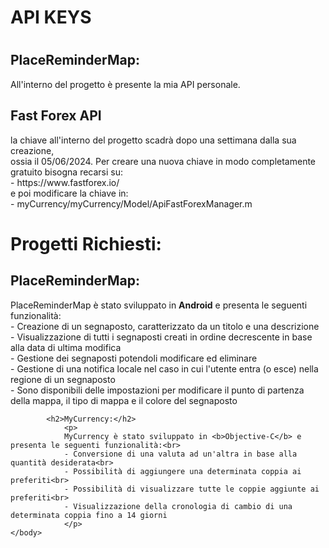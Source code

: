 <html>
	<body>
		<h1>API KEYS<h1>
		  <h2>PlaceReminderMap:</h2>
				<p>All'interno del progetto è presente la mia API personale.</p>
		  <h2>Fast Forex API </h2>
			    la chiave all'interno del progetto scadrà dopo una settimana dalla sua creazione,<br>
			    ossia il 05/06/2024. Per creare una nuova chiave in modo completamente gratuito bisogna recarsi su:<br>
				- https://www.fastforex.io/ <br>
			    e poi modificare la chiave in: <br>
				- myCurrency/myCurrency/Model/ApiFastForexManager.m <br>
		<h1>Progetti Richiesti:</h1>
			<h2>PlaceReminderMap:</h2>
				<p>
				PlaceReminderMap è stato sviluppato in <b>Android</b> e presenta le seguenti funzionalità:<br>
				- Creazione di un segnaposto, caratterizzato da un titolo e una descrizione<br>
				- Visualizzazione di tutti i segnaposti creati in ordine decrescente in base alla data di ultima modifica<br>
				- Gestione dei segnaposti potendoli modificare ed eliminare<br>
				- Gestione di una notifica locale nel caso in cui l'utente entra (o esce) nella regione di un segnaposto<br>
				- Sono disponibili delle impostazioni per modificare il punto di partenza della mappa, il tipo di mappa e il colore del segnaposto
				</p>

			<h2>MyCurrency:</h2>
				<p>
				MyCurrency è stato sviluppato in <b>Objective-C</b> e presenta le seguenti funzionalità:<br>
				- Conversione di una valuta ad un'altra in base alla quantità desiderata<br>
				- Possibilità di aggiungere una determinata coppia ai preferiti<br>
				- Possibilità di visualizzare tutte le coppie aggiunte ai preferiti<br>
				- Visualizzazione della cronologia di cambio di una determinata coppia fino a 14 giorni
				</p>
	</body>
</html>